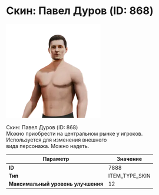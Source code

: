 # Скин: Павел Дуров (ID: 868)

![Item Image](../img/7888.webp?raw=true)

Скин: Павел Дуров (ID: 868)<br>Можно приобрести на центральном рынке у игроков.<br>Используется для изменения внешнего<br>вида персонажа. Можно надеть.


| Параметр | Значение |
|----------|----------|
| **ID** | 7888 |
| **Тип** | ITEM_TYPE_SKIN |
| **Максимальный уровень улучшения** | 12 |

